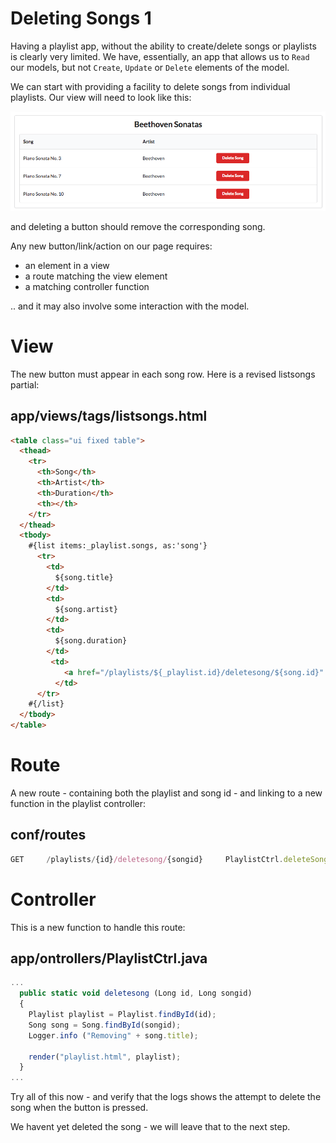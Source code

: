# Deleting Songs 1

Having a playlist app, without the ability to create/delete songs or playlists is clearly very limited. We have, essentially, an app that allows us to `Read` our models, but not `Create`, `Update` or `Delete` elements of the model.

We can start with providing a facility to delete songs from individual playlists. Our view will need to look like this:

![](img/05.png)

and deleting a button should remove the corresponding song.

Any new button/link/action on our page requires:

- an element in a view
- a route matching the view element
- a matching controller function

.. and it may also involve some interaction with the model.

# View

The new button must appear in each song row. Here is a revised listsongs partial:

## app/views/tags/listsongs.html

~~~html
<table class="ui fixed table">
  <thead>
    <tr>
      <th>Song</th>
      <th>Artist</th>
      <th>Duration</th>
      <th></th>
    </tr>
  </thead>
  <tbody>
    #{list items:_playlist.songs, as:'song'}
      <tr>
        <td>
          ${song.title}
        </td>
        <td>
          ${song.artist}
        </td>
        <td>        
          ${song.duration}
        </td>      
         <td>
            <a href="/playlists/${_playlist.id}/deletesong/${song.id}" class="ui tiny red button">Delete Song</a>
          </td>         
      </tr>
    #{/list}
  </tbody>
</table>
~~~


# Route

A new route - containing both the playlist and song id - and linking to a new function in the playlist controller:

## conf/routes

~~~js
GET     /playlists/{id}/deletesong/{songid}     PlaylistCtrl.deleteSong
~~~

# Controller

This is a new function to handle this route:

## app/ontrollers/PlaylistCtrl.java

~~~js
...
  public static void deletesong (Long id, Long songid)
  {
    Playlist playlist = Playlist.findById(id);
    Song song = Song.findById(songid);
    Logger.info ("Removing" + song.title);

    render("playlist.html", playlist);
  }
...
~~~


Try all of this now - and verify that the logs shows the attempt to delete the song when the button is pressed.

We havent yet deleted the song - we will leave that to the next step.
